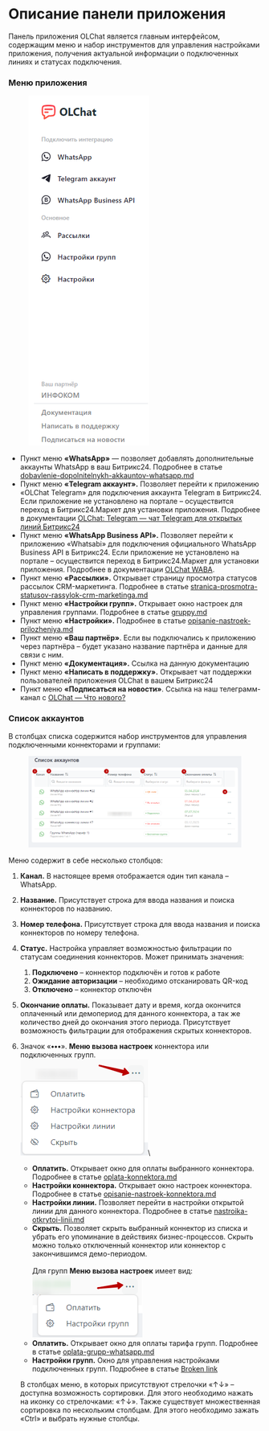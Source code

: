 # Описание панели приложения

Панель приложения OLChat является главным интерфейсом, содержащим меню и набор инструментов для управления настройками приложения, получения актуальной информации о подключенных линиях и статусах подключения.

### Меню приложения

<figure><img src="../../.gitbook/assets/image (15).png" alt=""><figcaption></figcaption></figure>

* Пункт меню **«WhatsApp»** — позволяет добавлять дополнительные аккаунты WhatsApp в ваш Битрикс24. Подробнее в статье [dobavlenie-dopolnitelnykh-akkauntov-whatsapp.md](../akkaunty-i-avtorizaciya/dobavlenie-dopolnitelnykh-akkauntov-whatsapp.md "mention")
* Пункт меню **«Telegram аккаунт».** Позволяет перейти к приложению «OLChat Telegram» для подключения аккаунта Telegram в Битрикс24. Если приложение не установлено на портале – осуществится переход в Битрикс24.Маркет для установки приложения. Подробнее в документации [OLChat: Telegram — чат Telegram для открытых линий Битрикс24](https://tg.docs.olchat.io/)
* Пункт меню **«WhatsApp Business API».** Позволяет перейти к приложению «Whatsabi» для подключения официального WhatsApp Business API в Битрикс24. Если приложение не установлено на портале – осуществится переход в Битрикс24.Маркет для установки приложения. Подробнее в документации [OLChat WABA](https://waba.docs.olchat.io/).
* Пункт меню **«Рассылки».** Открывает страницу просмотра статусов рассылок CRM-маркетинга. Подробнее в статье [stranica-prosmotra-statusov-rassylok-crm-marketinga.md](../../rassylka-soobshenii/stranica-prosmotra-statusov-rassylok-crm-marketinga.md "mention")
* Пункт меню **«Настройки групп».** Открывает окно настроек для управления группами. Подробнее в статье [gruppy.md](../../gruppovye-chaty/gruppy.md "mention")
* Пункт меню **«Настройки».** Подробнее в статье [opisanie-nastroek-prilozheniya.md](opisanie-nastroek-prilozheniya.md "mention")
* Пункт меню **«Ваш партнёр»**. Если вы подключались к приложению через партнёра – будет указано название партнёра и данные для связи с ним.
* Пункт меню **«Документация».** Ссылка на данную документацию
* Пункт меню **«Написать в поддержку».** Открывает чат поддержки пользователей приложения OLChat в вашем Битрикс24
* Пункт меню **«Подписаться на новости»**. Ссылка на наш телеграмм-канал с  [OLChat — Что нового?](https://t.me/olchat\_news)

### Список аккаунтов

В столбцах списка содержится набор инструментов для управления подключенными коннекторами и группами:

<figure><img src="../../.gitbook/assets/image (16).png" alt=""><figcaption></figcaption></figure>

Меню содержит в себе несколько столбцов:

1. **Канал.** В настоящее время отображается один тип канала – WhatsApp.
2. **Название.** Присутствует строка для ввода названия и поиска коннекторов по названию.
3. **Номер телефона.** Присутствует строка для ввода названия и поиска коннекторов по номеру телефона.
4. **Статус.** Настройка управляет возможностью фильтрации по статусам соединения коннекторов. Может принимать значения:
   1. **Подключено** – коннектор подключён и готов к работе
   2. **Ожидание авторизации** – необходимо отсканировать QR-код
   3. **Отключено** – коннектор отключён
5. **Окончание оплаты.** Показывает дату и время, когда окончится оплаченный или демопериод для данного коннектора, а так же количество дней до окончания этого периода. Присутствует возможность фильтрации для отображения скрытых коннекторов.
6.  Значок «**•••**». **Меню вызова настроек** коннектора или подключенных групп.\
    ![](<../../.gitbook/assets/image (17).png>)\


    * **Оплатить.** Открывает окно для оплаты выбранного коннектора. Подробнее в статье [oplata-konnektora.md](../../stoimost-i-oplata-prilozheniya/oplata-konnektora.md "mention")
    * **Настройки коннектора.** Открывает окно настроек коннектора. Подробнее в статье [opisanie-nastroek-konnektora.md](opisanie-nastroek-konnektora.md "mention")
    * **Настройки линии.** Позволяет перейти в настройки открытой линии для данного коннектора. Подробнее в статье [nastroika-otkrytoi-linii.md](../nastroika-otkrytoi-linii.md "mention")
    * **Скрыть.** Позволяет скрыть выбранный коннектор из списка и убрать его упоминание в действиях бизнес-процессов. Скрыть можно только отключенный коннектор или коннектор с закончившимся демо-периодом.\
      \
      Для групп **Меню вызова настроек** имеет вид:\
      ![](<../../.gitbook/assets/image (18).png>)
    * **Оплатить.** Открывает окно для оплаты тарифа групп. Подробнее в статье [oplata-grupp-whatsapp.md](../../stoimost-i-oplata-prilozheniya/oplata-grupp-whatsapp.md "mention")
    *   **Настройки групп.** Окно для управления настройками подключенных групп. Подробнее в статье [Broken link](broken-reference "mention")



    В столбцах меню, в которых присутствуют стрелочки «↑↓» – доступна возможность сортировки. Для этого необходимо нажать на иконку со стрелочками: «↑↓». Также существует множественная сортировка по нескольким столбцам. Для этого необходимо зажать «Ctrl» и выбрать нужные столбцы.
